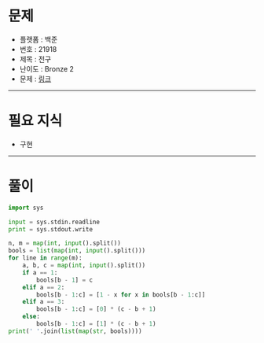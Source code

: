 # 문제
- 플랫폼 : 백준
- 번호 : 21918
- 제목 : 전구
- 난이도 : Bronze 2
- 문제 : <a href="https://www.acmicpc.net/problem/21918" target="_blank">링크</a>

---

# 필요 지식
- 구현

---

# 풀이
```python
import sys

input = sys.stdin.readline
print = sys.stdout.write

n, m = map(int, input().split())
bools = list(map(int, input().split()))
for line in range(m):
    a, b, c = map(int, input().split())
    if a == 1:
        bools[b - 1] = c
    elif a == 2:
        bools[b - 1:c] = [1 - x for x in bools[b - 1:c]]
    elif a == 3:
        bools[b - 1:c] = [0] * (c - b + 1)
    else:
        bools[b - 1:c] = [1] * (c - b + 1)
print(' '.join(list(map(str, bools))))
```
